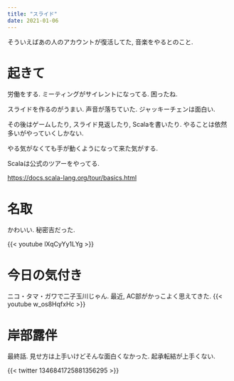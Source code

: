 ```yaml
---
title: "スライド"
date: 2021-01-06
---
```


そういえばあの人のアカウントが復活してた, 音楽をやるとのこと.
# 起きて
労働をする. ミーティングがサイレントになってる. 困ったね.

スライドを作るのがうまい. 声音が落ちていた. ジャッキーチェンは面白い.

その後はゲームしたり, スライド見返したり, Scalaを書いたり. やることは依然多いがやっていくしかない.

やる気がなくても手が動くようになって来た気がする. 

Scalaは公式のツアーをやってる.

https://docs.scala-lang.org/tour/basics.html
# 名取
かわいい. 秘密吉だった.

{{< youtube lXqCyYy1LYg >}}

# 今日の気付き
ニコ・タマ・ガワで二子玉川じゃん. 最近, AC部がかっこよく思えてきた.
{{< youtube w_os8HqfxHc >}}

# 岸部露伴

最終話. 見せ方は上手いけどそんな面白くなかった. 起承転結が上手くない.

{{< twitter 1346841725881356295 >}}